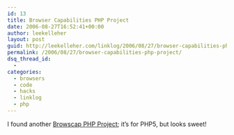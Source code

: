 ```yaml
---
id: 13
title: Browser Capabilities PHP Project
date: 2006-08-27T16:52:41+00:00
author: leekelleher
layout: post
guid: http://leekelleher.com/linklog/2006/08/27/browser-capabilities-php-project/
permalink: /2006/08/27/browser-capabilities-php-project/
dsq_thread_id:
  - 
categories:
  - browsers
  - code
  - hacks
  - linklog
  - php
---
```

I found another [Browscap PHP Project](http://garetjax.info/projects/browscap/); it&#8217;s for PHP5, but looks sweet!